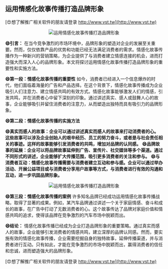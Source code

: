 ## **运用情感化故事传播打造品牌形象**

[😍想了解推广相关软件的朋友请登录 http://www.vst.tw](http://www.vst.tw)

 <center><img src="https://vst.tw/MP4/tuiguang/png/7.png" alt="运用情感化故事传播打造品牌形象"></center>

**😄引言：**
在当今竞争激烈的市场环境中，品牌形象的塑造对企业的发展至关重要。然而，仅仅依靠产品的优势和功能已经无法满足消费者的需求。情感化故事传播作为一种新兴的营销策略，为企业提供了与消费者建立情感连接的机会，进而打造强大而深入人心的品牌形象。本文将探讨运用情感化故事传播打造品牌形象的重要性和实施方法。

**😄第一段：情感化故事传播的重要性**
如今，消费者已经进入一个信息爆炸的时代，他们面临着海量的广告和产品选择。在这个背景下，情感化故事传播成为企业吸引人们注意力、建立情感共鸣的有效方式。情感化故事能够激发人们的情感，引发共鸣，并在消费者心中留下深刻的印象。通过讲述真实、感人或鼓舞人心的故事，企业能够吸引并留住消费者的注意力，从而塑造出独特而具有吸引力的品牌形象。

**😄第二段：情感化故事传播的实施方法**

**😄真实而感人的故事：企业可以通过讲述真实而感人的故事来打动消费者的心。这些故事可以涉及企业创始人的艰辛经历、员工的努力奋斗，或者是与社会责任相关的事迹。这样的故事能够引发消费者的共鸣，增加对品牌的认同感。**
**😄品牌故事的延展：企业可以将品牌故事延伸到广告、宣传片、社交媒体等多个渠道。通过不同形式的讲述，企业能够扩大传播范围，吸引更多消费者的关注和参与。**
**😄与消费者互动：情感化故事传播需要与消费者建立互动和参与感。企业可以通过举办活动、开展公益项目或与消费者分享用户故事等方式，与消费者进行有效的沟通和互动，进一步巩固品牌形象。**

 <center><img src="https://vst.tw/MP4/tuiguang/png/1.png" alt="运用情感化故事传播打造品牌形象"></center>

**😄第三段：情感化故事传播的案例**
许多知名品牌已经成功运用情感化故事传播战略，取得了显著的成果。例如，某汽车品牌通过讲述一个关于家庭情感、奋斗和成长的故事，在广告中打动了无数消费者的心。这个故事传达了品牌对家庭价值和情感共鸣的追求，使得该品牌在竞争激烈的汽车市场中脱颖而出。

**😄结论：**
情感化故事传播已经成为企业打造品牌形象的重要策略。通过真实而感人的故事，企业能够引发消费者的情感共鸣，建立深厚的品牌认同感。然而，要实施有效的情感化故事传播，企业需要挖掘自身的独特故事，延伸传播渠道，并与消费者进行互动。只有如此，才能在竞争激烈的市场中脱颖而出，赢得消费者的信任和忠诚，进而塑造强大的品牌形象。

[😍想了解推广相关软件的朋友请登录 http://www.vst.tw](http://www.vst.tw)



